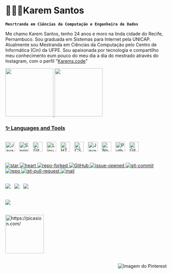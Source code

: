 # 👩🏻‍💻Karem Santos

**`Mesrtranda em Ciências da Computação e Engenheira de Dados`**

Me chamo Karem Santos, tenho 24 anos e moro na linda cidade do Recife, Pernambuco. Sou graduada em Sistemas para Internet pela UNICAP. Atualmente sou Mestranda em Ciências da Computação pelo Centro de Informática (Cin) da UFPE. Sou apaixonada 
por tecnologia e compartilho meu conhecimento eum pouco do meu dia a dia do mestrado através do 
Instagram, com o perfil "[Karems.code](https://www.instagram.com/karems.code/profilecard/?igsh=cTBlY3dzY29oMHZn)"

<a href="https://github.com/KaremLeticia">
<img height="150em" src="https://github-readme-stats.vercel.app/api?username=KaremLeticia&show_icons=true&bg_count=7&theme=dracula")"/>
<img height="150em" src="https://github-readme-stats.vercel.app/api/top-langs/?username=KaremLeticia&layout=compact&langs_count=7&theme=dracula"/>

</br>

### ✨ Languages and Tools
</br>
<img align="left" alt="Java" width="30px" style="padding-right:10px;" src="https://cdn.jsdelivr.net/gh/devicons/devicon/icons/java/java-original.svg"/>
<img align="left" alt="Spring" width="30px" style="padding-right:10px;" src="https://cdn.jsdelivr.net/gh/devicons/devicon/icons/spring/spring-original.svg" />
<img align="left" alt="Git" width="30px" style="padding-right:10px;" src="https://cdn.jsdelivr.net/gh/devicons/devicon/icons/git/git-original.svg" />
<img align="left" alt="Linux" width="30px" style="padding-right:10px;" src="https://cdn.jsdelivr.net/gh/devicons/devicon/icons/linux/linux-original.svg" />
<img align="left" alt="HTML" width="30px" style="padding-right:10px;" src="https://cdn.jsdelivr.net/gh/devicons/devicon/icons/html5/html5-plain.svg" />
<img align="left" alt="CSS" width="30px" style="padding-right:10px;" src="https://cdn.jsdelivr.net/gh/devicons/devicon/icons/css3/css3-plain.svg" />
<img align="left" alt="JavaScript" width="30px" style="padding-right:10px;" src="https://cdn.jsdelivr.net/gh/devicons/devicon/icons/javascript/javascript-plain.svg" />
<img align="left" alt="NodeJS" width="30px" style="padding-right:10px;" src="https://cdn.jsdelivr.net/gh/devicons/devicon/icons/nodejs/nodejs-original.svg" />
<img align="left" alt="Python" width="30px" style="padding-right:10px;" src="https://cdn.jsdelivr.net/gh/devicons/devicon/icons/python/python-plain.svg" />
<img align="left" alt="GitHub" width="30px" style="padding-right:10px;" src="https://cdn.jsdelivr.net/gh/devicons/devicon/icons/github/github-original.svg" />
<br/>

</br>
</br>

![star](https://custom-icon-badges.demolab.com/badge/Star-yellow.svg?logo=star)
![heart](https://custom-icon-badges.demolab.com/badge/Heart-D15E9B.svg?logo=heart)
![repo-forked](https://custom-icon-badges.demolab.com/badge/Fork-orange.svg?logo=fork)
![GitHub](https://img.shields.io/badge/GitHub-181717?logo=github&logoColor=white)
![issue-opened](https://img.shields.io/badge/Issue-red.svg?logo=issue-opened&logoColor=fff)
![git-commit](https://img.shields.io/badge/Commit-green.svg?logo=git-commit&logoColor=fff)
![repo](https://img.shields.io/badge/Repo-blue.svg?logo=repo)
![git-pull-request](https://img.shields.io/badge/Pull%20Request-purple.svg?logo=pr)
![mail](https://img.shields.io/badge/Mail-E61B23.svg?logo=mail)



</br>

<a href="mailto:karemsantosleticia@gmail.com" style="text-decoration: none;">
  <img src="https://img.shields.io/badge/-Gmail-%23FF5733?style=for-the-badge&logo=gmail&logoColor=white" target="_blank">
</a>&nbsp;
<a href="https://www.linkedin.com/in/karemsantos/" style="text-decoration: none;" target="_blank">
  <img src="https://img.shields.io/badge/-LinkedIn-%2300C4CC?style=for-the-badge&logo=linkedin&logoColor=white" target="_blank">
</a>&nbsp;
<a href="discord" style="text-decoration: none;" target="_blank">
  <img src="https://img.shields.io/badge/Discord-%23E91E63?style=for-the-badge&logo=discord&logoColor=white" target="_blank">
</a>

    
</div>


</div>

</br>
</br>

<p>   <img alingn="center" src="https://profile-counter.glitch.me/KaremLeticia/count.svg" /></p>



<div style="display: inline_block"><br>
  <a href="https://picasion.com/"><img align="center" src="https://i.picasion.com/pic92/d901d2dffff6d40b3913ea9542b7ffb0.gif" width="120" height="120" border="0"   alt="https://picasion.com/" /></a><br /><a href="https://picasion.com/"></a>
</div>

</br>

</div>  
<p align="right">
  <img src="https://i.pinimg.com/originals/00/89/5c/00895cd7786228d6420506dd9ac6c623.gif" alt="Imagem do Pinterest" style="margin-left:50";">
</p>


</p>
 

</div>  
